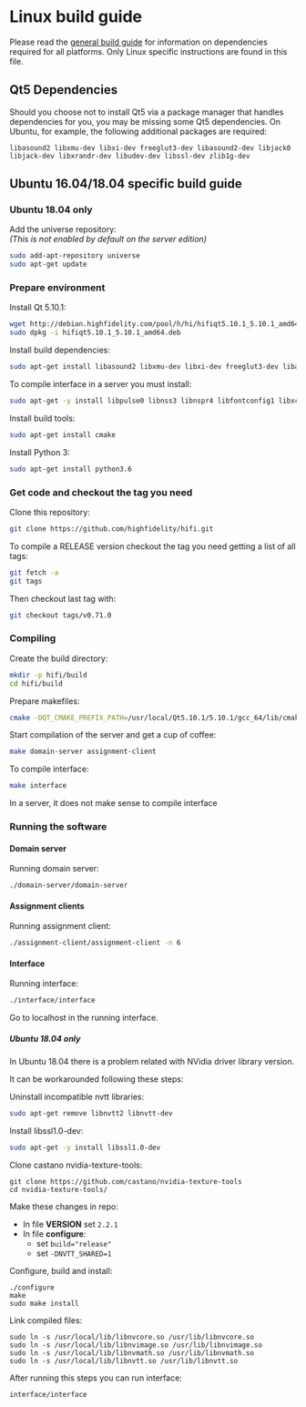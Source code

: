 # Linux build guide

Please read the [general build guide](BUILD.md) for information on dependencies required for all platforms. Only Linux specific instructions are found in this file.

## Qt5 Dependencies

Should you choose not to install Qt5 via a package manager that handles dependencies for you, you may be missing some Qt5 dependencies. On Ubuntu, for example, the following additional packages are required:

    libasound2 libxmu-dev libxi-dev freeglut3-dev libasound2-dev libjack0 libjack-dev libxrandr-dev libudev-dev libssl-dev zlib1g-dev

## Ubuntu 16.04/18.04 specific build guide

### Ubuntu 18.04 only
Add the universe repository:  
_(This is not enabled by default on the server edition)_
```bash
sudo add-apt-repository universe
sudo apt-get update
```

### Prepare environment
Install Qt 5.10.1:
```bash
wget http://debian.highfidelity.com/pool/h/hi/hifiqt5.10.1_5.10.1_amd64.deb
sudo dpkg -i hifiqt5.10.1_5.10.1_amd64.deb
```

Install build dependencies:
```bash
sudo apt-get install libasound2 libxmu-dev libxi-dev freeglut3-dev libasound2-dev libjack0 libjack-dev libxrandr-dev libudev-dev libssl-dev zlib1g-dev
```

To compile interface in a server you must install:
```bash
sudo apt-get -y install libpulse0 libnss3 libnspr4 libfontconfig1 libxcursor1 libxcomposite1 libxtst6 libxslt1.1
```

Install build tools:
```bash
sudo apt-get install cmake
```

Install Python 3:
```bash
sudo apt-get install python3.6
```


### Get code and checkout the tag you need

Clone this repository:
```bash
git clone https://github.com/highfidelity/hifi.git
```

To compile a RELEASE version checkout the tag you need getting a list of all tags:
```bash
git fetch -a
git tags
```

Then checkout last tag with:
```bash
git checkout tags/v0.71.0
```

### Compiling

Create the build directory:
```bash
mkdir -p hifi/build
cd hifi/build
```

Prepare makefiles:
```bash
cmake -DQT_CMAKE_PREFIX_PATH=/usr/local/Qt5.10.1/5.10.1/gcc_64/lib/cmake ..
```

Start compilation of the server and get a cup of coffee:
```bash
make domain-server assignment-client
```

To compile interface:
```bash
make interface
```

In a server, it does not make sense to compile interface

### Running the software

#### Domain server

Running domain server:
```bash
./domain-server/domain-server
```

#### Assignment clients

Running assignment client:
```bash
./assignment-client/assignment-client -n 6
```

#### Interface

Running interface:
```bash
./interface/interface
```

Go to localhost in the running interface.

##### Ubuntu 18.04 only

In Ubuntu 18.04 there is a problem related with NVidia driver library version.

It can be workarounded following these steps:

Uninstall incompatible nvtt libraries:
```bash
sudo apt-get remove libnvtt2 libnvtt-dev
```

Install libssl1.0-dev:
```bash
sudo apt-get -y install libssl1.0-dev
```

Clone castano nvidia-texture-tools:
```
git clone https://github.com/castano/nvidia-texture-tools
cd nvidia-texture-tools/
```

Make these changes in repo:
* In file **VERSION** set `2.2.1`
* In file **configure**:
  * set `build="release"`
  * set `-DNVTT_SHARED=1`

Configure, build and install:
```
./configure
make
sudo make install
```

Link compiled files:
```
sudo ln -s /usr/local/lib/libnvcore.so /usr/lib/libnvcore.so
sudo ln -s /usr/local/lib/libnvimage.so /usr/lib/libnvimage.so
sudo ln -s /usr/local/lib/libnvmath.so /usr/lib/libnvmath.so
sudo ln -s /usr/local/lib/libnvtt.so /usr/lib/libnvtt.so
```

After running this steps you can run interface:
```
interface/interface
```
